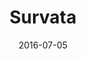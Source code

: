 ---
layout: site
title: "Survata"
date: 2016-07-05
categories: [community]
version: 1.3.20
major: 1
minor: 3
patch: 20
slug: survata
link: https://www.survata.com/
submitter: alecfwilson
permalink: /sites/:slug
---